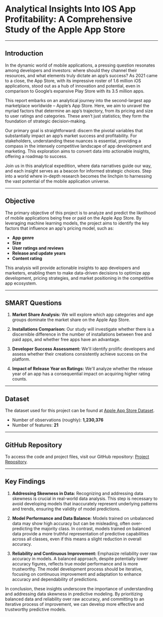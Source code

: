 # Analytical Insights Into IOS App Profitability: A Comprehensive Study of the Apple App Store

---

## Introduction

In the dynamic world of mobile applications, a pressing question resonates among developers and investors: where should they channel their resources, and what elements truly dictate an app’s success? As 2021 came to a close, the App Store, with its impressive roster of 1.6 million iOS applications, stood out as a hub of innovation and potential, even in comparison to Google’s expansive Play Store with its 3.5 million apps.

This report embarks on an analytical journey into the second-largest app marketplace worldwide – Apple’s App Store. Here, we aim to unravel the myriad factors that determine an app’s trajectory, from its pricing and size to user ratings and categories. These aren’t just statistics; they form the foundation of strategic decision-making.

Our primary goal is straightforward: discern the pivotal variables that substantially impact an app’s market success and profitability. For stakeholders, understanding these nuances is essential, providing a compass in the intensely competitive landscape of app development and marketing. This exploration aims to convert data into actionable insights, offering a roadmap to success.

Join us in this analytical expedition, where data narratives guide our way, and each insight serves as a beacon for informed strategic choices. Step into a world where in-depth research becomes the linchpin to harnessing the vast potential of the mobile application universe.

---

## Objective

The primary objective of this project is to analyze and predict the likelihood of mobile applications being free or paid on the Apple App Store. By leveraging machine learning models, the project aims to identify the key factors that influence an app's pricing model, such as:

- **App genre**
- **Size**
- **User ratings and reviews**
- **Release and update years**
- **Content rating**

This analysis will provide actionable insights to app developers and marketers, enabling them to make data-driven decisions to optimize app development, pricing strategies, and market positioning in the competitive app ecosystem.

---

## SMART Questions

1. **Market Share Analysis:** We will explore which app categories and age groups dominate the market share on the Apple App Store.

2. **Installations Comparison:** Our study will investigate whether there is a discernible difference in the number of installations between free and paid apps, and whether free apps have an advantage.

3. **Developer Success Assessment:** We'll identify prolific developers and assess whether their creations consistently achieve success on the platform.

4. **Impact of Release Year on Ratings:** We'll analyze whether the release year of an app has a consequential impact on acquiring higher rating counts.

---

## Dataset

The dataset used for this project can be found at [Apple App Store Dataset](https://www.kaggle.com/datasets/gauthamp10/apple-appstore-apps).

- Number of observations (roughly): **1,230,376**
- Number of features: **21**

---

## GitHub Repository

To access the code and project files, visit our GitHub repository: [Project Repository](https://github.com/Srinivas39322/DATS_6101_11_GROUP_7).

---

## Key Findings

1. **Addressing Skewness in Data:** Recognizing and addressing data skewness is crucial in real-world data analysis. This step is necessary to avoid developing models that inaccurately represent underlying patterns and trends, ensuring the validity of model predictions.

2. **Model Performance and Data Balance:** Models trained on unbalanced data may show high accuracy but can be misleading, often over-predicting the majority class. In contrast, models trained on balanced data provide a more truthful representation of predictive capabilities across all classes, even if this means a slight reduction in overall accuracy.

3. **Reliability and Continuous Improvement:** Emphasize reliability over raw accuracy in models. A balanced approach, despite potentially lower accuracy figures, reflects true model performance and is more trustworthy. The model development process should be iterative, focusing on continuous improvement and adaptation to enhance accuracy and dependability of predictions.

In conclusion, these insights underscore the importance of understanding and addressing data skewness in predictive modeling. By prioritizing balanced data and reliability over raw accuracy, and committing to an iterative process of improvement, we can develop more effective and trustworthy predictive models.
